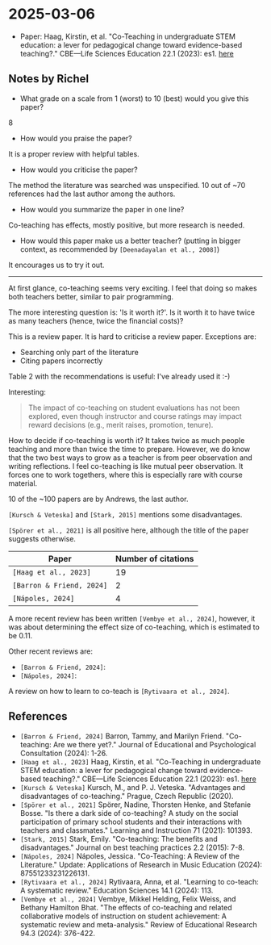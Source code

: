 # 2025-03-06

- Paper: Haag, Kirstin, et al. "Co-Teaching in undergraduate STEM
  education: a lever for pedagogical change toward evidence-based teaching?."
  CBE—Life Sciences Education 22.1 (2023): es1.
  [here](https://pmc.ncbi.nlm.nih.gov/articles/PMC10074276/)

## Notes by Richel

- What grade on a scale from 1 (worst) to 10 (best) would you give this paper?

8

- How would you praise the paper?

It is a proper review with helpful tables.

- How would you criticise the paper?

The method the literature was searched was unspecified.
10 out of ~70 references had the last author among the authors.

- How would you summarize the paper in one line?

Co-teaching has effects, mostly positive, but more research is needed.

- How would this paper make us a better teacher?
  (putting in bigger context, as recommended by `[Deenadayalan et al., 2008]`)

It encourages us to try it out.

---

At first glance, co-teaching seems very exciting.
I feel that doing so makes both teachers better,
similar to pair programming.

The more interesting question is: 'Is it worth it?'.
Is it worth it to have twice as many teachers (hence, twice
the financial costs)?

This is a review paper. It is hard to criticise a review paper.
Exceptions are:

- Searching only part of the literature
- Citing papers incorrectly

Table 2 with the recommendations is useful: I've already used it :-)

Interesting:

> The impact of co-teaching on student evaluations has not been explored,
> even though instructor and course ratings may impact reward
> decisions (e.g., merit raises, promotion, tenure).

How to decide if co-teaching is worth it?
It takes twice as much people teaching and more than twice the time to prepare.
However, we do know that the two best ways to grow as a teacher is from
peer observation and writing reflections. I feel co-teaching is like
mutual peer observation. It forces one to work togethers, where this is
especially rare with course material.


10 of the ~100 papers are by Andrews, the last author.

`[Kursch & Veteska]` and `[Stark, 2015]` mentions some disadvantages.

`[Spörer et al., 2021]` is all positive here, although the title
of the paper suggests otherwise.

Paper                    |Number of citations
-------------------------|-------------------
`[Haag et al., 2023]`    |19
`[Barron & Friend, 2024]`|2
`[Nápoles, 2024]`        |4

A more recent review has been written `[Vembye et al., 2024]`,
however, it was about determining the effect size
of co-teaching, which is estimated to be 0.11.

Other recent reviews are:

- `[Barron & Friend, 2024]`:
- `[Nápoles, 2024]`:

A review on how to learn to co-teach is `[Rytivaara et al., 2024]`.

## References

<!-- markdownlint-disable MD013 --><!-- Keep references on one line per reference, hence will break 80 characters per line -->

- `[Barron & Friend, 2024]` Barron, Tammy, and Marilyn Friend. "Co-teaching: Are we there yet?." Journal of Educational and Psychological Consultation (2024): 1-26.
- `[Haag et al., 2023]` Haag, Kirstin, et al. "Co-Teaching in undergraduate STEM education: a lever for pedagogical change toward evidence-based teaching?." CBE—Life Sciences Education 22.1 (2023): es1. [here](https://pmc.ncbi.nlm.nih.gov/articles/PMC10074276/)
- `[Kursch & Veteska]` Kursch, M., and P. J. Veteska. "Advantages and disadvantages of co-teaching." Prague, Czech Republic (2020).
- `[Spörer et al., 2021]` Spörer, Nadine, Thorsten Henke, and Stefanie Bosse. "Is there a dark side of co-teaching? A study on the social participation of primary school students and their interactions with teachers and classmates." Learning and Instruction 71 (2021): 101393.
- `[Stark, 2015]` Stark, Emily. "Co-teaching: The benefits and disadvantages." Journal on best teaching practices 2.2 (2015): 7-8.
- `[Nápoles, 2024]` Nápoles, Jessica. "Co-Teaching: A Review of the Literature." Update: Applications of Research in Music Education (2024): 87551233231226131.
- `[Rytivaara et al., 2024]` Rytivaara, Anna, et al. "Learning to co-teach: A systematic review." Education Sciences 14.1 (2024): 113.
- `[Vembye et al., 2024]` Vembye, Mikkel Helding, Felix Weiss, and Bethany Hamilton Bhat. "The effects of co-teaching and related collaborative models of instruction on student achievement: A systematic review and meta-analysis." Review of Educational Research 94.3 (2024): 376-422.

<!-- markdownlint-enable MD013 -->
